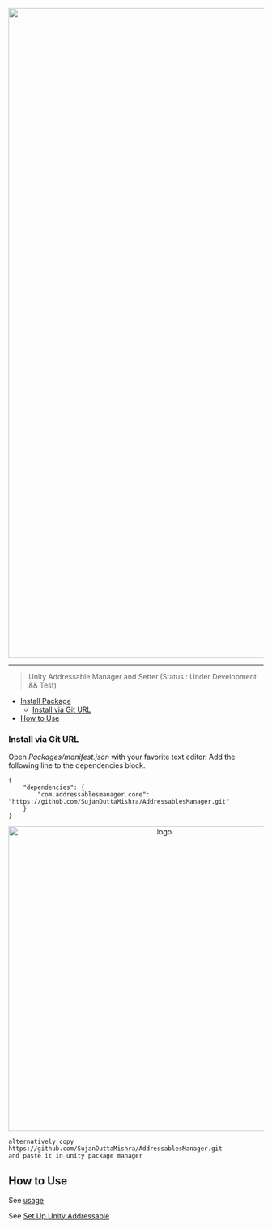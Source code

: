 

<p align="center">
  <img width="1280" src="https://raw.githubusercontent.com/SujanDuttaMishra/AddressablesManager/master/Documentation~/logo.png" alt="logo">
</p>

___
>Unity Addressable Manager and Setter.(Status : Under Development && Test)

- [Install Package](#install-package)
  - [Install via Git URL](#install-via-git-url)
- [How to Use](#how-to-use)

### Install via Git URL

Open *Packages/manifest.json* with your favorite text editor. Add the following line to the dependencies block.

    {
        "dependencies": {
            "com.addressablesmanager.core": "https://github.com/SujanDuttaMishra/AddressablesManager.git"
        }
    }
  <p align="center">
  <img width="600" src="https://raw.githubusercontent.com/SujanDuttaMishra/AddressablesManager/master/Documentation~/packagemanager.png" alt="logo">
  </p>

    alternatively copy 
    https://github.com/SujanDuttaMishra/AddressablesManager.git
    and paste it in unity package manager 

## How to Use

See [usage](https://github.com/SujanDuttaMishra/AddressablesManager/wiki)

See [Set Up Unity Addressable](https://github.com/SujanDuttaMishra/AddressablesManager/blob/master/Documentation~/SetUpUnityAddressable.md)


